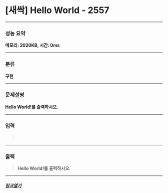 # [새싹] Hello World - 2557
___
### **성능 요약**  
**메모리: 2020KB, 시간: 0ms**
___
### **분류**
**구현**
___
### **문제설명**  
**Hello World!를 출력하시오.**
___
### **입력**  
 > **ㅤ**
 
 ___
### **출력**  
 > **Hello World!를 출력하시오.**
 
 ____
 ##### [*링크열기*](https://www.acmicpc.net/problem/2557)